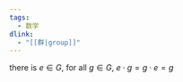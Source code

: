 ```yaml
---
tags:
  - 数学
dlink:
  - "[[群|group]]"
---
```

there is $e \in G$, for all $g \in G$, $e\cdot g=g\cdot e=g$